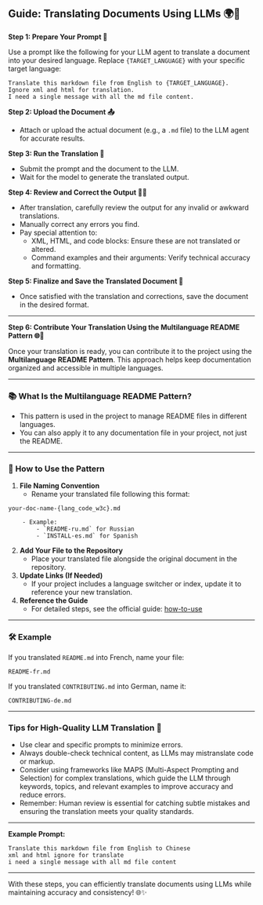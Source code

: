 ## Guide: Translating Documents Using LLMs 🌍🤖

**Step 1: Prepare Your Prompt 📝**

Use a prompt like the following for your LLM agent to translate a document into your desired language. Replace `{TARGET_LANGUAGE}` with your specific target language:

```
Translate this markdown file from English to {TARGET_LANGUAGE}.
Ignore xml and html for translation.
I need a single message with all the md file content.
```

**Step 2: Upload the Document 📤**

- Attach or upload the actual document (e.g., a `.md` file) to the LLM agent for accurate results.

**Step 3: Run the Translation 🔄**

- Submit the prompt and the document to the LLM.
- Wait for the model to generate the translated output.

**Step 4: Review and Correct the Output 🧐✅**

- After translation, carefully review the output for any invalid or awkward translations.
- Manually correct any errors you find.
- Pay special attention to:
    - XML, HTML, and code blocks: Ensure these are not translated or altered.
    - Command examples and their arguments: Verify technical accuracy and formatting.

**Step 5: Finalize and Save the Translated Document 💾**

- Once satisfied with the translation and corrections, save the document in the desired format.

---

**Step 6: Contribute Your Translation Using the Multilanguage README Pattern 🌐💾**

Once your translation is ready, you can contribute it to the project using the **Multilanguage README Pattern**. This approach helps keep documentation organized and accessible in multiple languages.

---

### 📚 What Is the Multilanguage README Pattern?

- This pattern is used in the project to manage README files in different languages.
- You can also apply it to any documentation file in your project, not just the README.

---

### 📝 How to Use the Pattern

1. **File Naming Convention**
    - Rename your translated file following this format:

```
your-doc-name-{lang_code_w3c}.md
```

        - Example:
            - `README-ru.md` for Russian
            - `INSTALL-es.md` for Spanish
2. **Add Your File to the Repository**
    - Place your translated file alongside the original document in the repository.
3. **Update Links (If Needed)**
    - If your project includes a language switcher or index, update it to reference your new translation.
4. **Reference the Guide**
    - For detailed steps, see the official guide:
      [how-to-use](https://github.com/jonatasemidio/multilanguage-readme-pattern/blob/master/STEPS.md)

---

### 🛠️ Example

If you translated `README.md` into French, name your file:

```
README-fr.md
```

If you translated `CONTRIBUTING.md` into German, name it:

```
CONTRIBUTING-de.md
```
---

### Tips for High-Quality LLM Translation 🚀

- Use clear and specific prompts to minimize errors.
- Always double-check technical content, as LLMs may mistranslate code or markup.
- Consider using frameworks like MAPS (Multi-Aspect Prompting and Selection) for complex translations, which guide the LLM through keywords, topics, and relevant examples to improve accuracy and reduce errors.
- Remember: Human review is essential for catching subtle mistakes and ensuring the translation meets your quality standards.

---

**Example Prompt:**

```
Translate this markdown file from English to Chinese
xml and html ignore for translate
i need a single message with all md file content
```


---

With these steps, you can efficiently translate documents using LLMs while maintaining accuracy and consistency! 🌐✨
